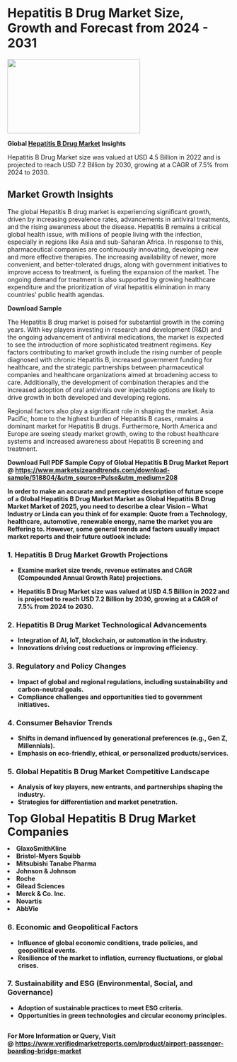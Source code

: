 <H1>Hepatitis B Drug Market Size, Growth and Forecast from 2024 - 2031</H1><img class="aligncenter size-medium wp-image-584254" src="https://thirdeyenews.in/wp-content/uploads/2024/09/Global-Market-Research-300x168.jpeg" alt="" width="300" height="168" /><p><strong>Global&nbsp;<a href="https://www.marketsizeandtrends.com/download-sample/518804/&amp;utm_source=Pulse&amp;utm_medium=208">Hepatitis B Drug Market</a> Insights</strong></p><p>Hepatitis B Drug Market size was valued at USD 4.5 Billion in 2022 and is projected to reach USD 7.2 Billion by 2030, growing at a CAGR of 7.5% from 2024 to 2030.</p><p><h2>Market Growth Insights</h2> <p>The global Hepatitis B drug market is experiencing significant growth, driven by increasing prevalence rates, advancements in antiviral treatments, and the rising awareness about the disease. Hepatitis B remains a critical global health issue, with millions of people living with the infection, especially in regions like Asia and sub-Saharan Africa. In response to this, pharmaceutical companies are continuously innovating, developing new and more effective therapies. The increasing availability of newer, more convenient, and better-tolerated drugs, along with government initiatives to improve access to treatment, is fueling the expansion of the market. The ongoing demand for treatment is also supported by growing healthcare expenditure and the prioritization of viral hepatitis elimination in many countries’ public health agendas.</p> <p><strong>Download Sample</strong></p> <p>The Hepatitis B drug market is poised for substantial growth in the coming years. With key players investing in research and development (R&D) and the ongoing advancement of antiviral medications, the market is expected to see the introduction of more sophisticated treatment regimens. Key factors contributing to market growth include the rising number of people diagnosed with chronic Hepatitis B, increased government funding for healthcare, and the strategic partnerships between pharmaceutical companies and healthcare organizations aimed at broadening access to care. Additionally, the development of combination therapies and the increased adoption of oral antivirals over injectable options are likely to drive growth in both developed and developing regions.</p> <p>Regional factors also play a significant role in shaping the market. Asia Pacific, home to the highest burden of Hepatitis B cases, remains a dominant market for Hepatitis B drugs. Furthermore, North America and Europe are seeing steady market growth, owing to the robust healthcare systems and increased awareness about Hepatitis B screening and treatment.</p> <p><strong></p><p><span class=""><strong>Download Full PDF Sample Copy of Global Hepatitis B Drug Market Report</strong> @ <a href="https://www.marketsizeandtrends.com/download-sample/518804/&amp;utm_source=Pulse&amp;utm_medium=208" target="_blank">https://www.marketsizeandtrends.com/download-sample/518804/&amp;utm_source=Pulse&amp;utm_medium=208</a></span></p><p>In order to make an accurate and perceptive description of future scope of a Global&nbsp;Hepatitis B Drug Market Market as Global&nbsp;Hepatitis B Drug Market Market of 2025, you need to describe a clear Vision &ndash; What Industry or Linda can you think of for example: Quote from a Technology, healthcare, automotive, renewable energy, name the market you are Reffering to. However, some general trends and factors usually impact market reports and their future outlook include:</p><h3>1.&nbsp;<strong>Hepatitis B Drug Market Growth Projections</strong></h3><ul><li>Examine market size trends, revenue estimates and CAGR (Compounded Annual Growth Rate) projections.</li><li><p>Hepatitis B Drug Market size was valued at USD 4.5 Billion in 2022 and is projected to reach USD 7.2 Billion by 2030, growing at a CAGR of 7.5% from 2024 to 2030.</p></li></ul><h3>2.&nbsp;<strong>Hepatitis B Drug Market Technological Advancements</strong></h3><ul><li>Integration of AI, IoT, blockchain, or automation in the industry.</li><li>Innovations driving cost reductions or improving efficiency.</li></ul><h3>3.&nbsp;<strong>Regulatory and Policy Changes</strong></h3><ul><li>Impact of global and regional regulations, including sustainability and carbon-neutral goals.</li><li>Compliance challenges and opportunities tied to government initiatives.</li></ul><h3>4.&nbsp;<strong>Consumer Behavior Trends</strong></h3><ul><li>Shifts in demand influenced by generational preferences (e.g., Gen Z, Millennials).</li><li>Emphasis on eco-friendly, ethical, or personalized products/services.</li></ul><h3>5.&nbsp;<strong>Global Hepatitis B Drug Market Competitive Landscape</strong></h3><ul><li>Analysis of key players, new entrants, and partnerships shaping the industry.</li><li>Strategies for differentiation and market penetration.</li></ul><p data-pm-slice="1 1 []"><span style="color: inherit; font-family: inherit; font-size: 25px;">Top Global Hepatitis B Drug Market Companies</span></p><div class="" data-test-id=""><p><li>GlaxoSmithKline</li><li> Bristol-Myers Squibb</li><li> Mitsubishi Tanabe Pharma</li><li> Johnson & Johnson</li><li> Roche</li><li> Gilead Sciences</li><li> Merck & Co. Inc.</li><li> Novartis</li><li> AbbVie</li></p></div><h3>6.&nbsp;<strong>Economic and Geopolitical Factors</strong></h3><ul><li>Influence of global economic conditions, trade policies, and geopolitical events.</li><li>Resilience of the market to inflation, currency fluctuations, or global crises.</li></ul><h3>7.&nbsp;<strong>Sustainability and ESG (Environmental, Social, and Governance)</strong></h3><ul><li>Adoption of sustainable practices to meet ESG criteria.</li><li>Opportunities in green technologies and circular economy principles.</li></ul><h2><strong style="font-size: 14px;">For More Information or Query, Visit @&nbsp;</strong><a style="background-color: #ffffff; font-size: 14px;" href="https://www.marketsizeandtrends.com/report/hepatitis-b-drug-market/" target="_blank">https://www.verifiedmarketreports.com/product/airport-passenger-boarding-bridge-market</a></h2>
